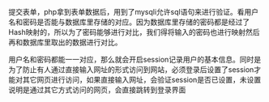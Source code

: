 提交表单，php拿到表单数据后，用到了mysqli允许sql语句来进行验证。看用户名和密码是否能与数据库里存储的对应。因为数据库里存储的密码都是经过了Hash映射的，所以为了密码能够进行对比，我们得将输入的密码也进行映射然后再和数据库里取出的数据进行对比。

用户名和密码都能一一对应，那么就会开启session记录用户的基本信息。同时是为了防止有人通过直接输入网址的形式访问到网站，必须登录后设置了session才能对其它网页进行访问，如果直接输入网址，会验证session是否已设置，未设置说明是通过其它方式访问的网页，会直接跳转到登录界面